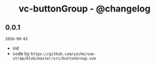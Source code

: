 <h1 align="center">vc-buttonGroup - @changelog</h1>

## 0.0.1

`2016-09-01`

- init
- code by `https://github.com/yuche/vue-strap/blob/master/src/buttonGroup.vue`
